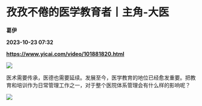 # 孜孜不倦的医学教育者丨主角-大医
**葛伊**

**2023-10-23 07:32**

**https://www.yicai.com/video/101881820.html**

![](http://imgcdn.yicai.com/vms-new/2023/10/61f3716e-7d58-4335-812d-fd1afdee7581.jpg) 

医术需要传承，医德也需要延续。发展至今，医学教育的地位已经愈发重要。把教育和培训作为日常管理工作之一，对于整个医院体系管理会有什么样的影响呢？

![](https://imgcdn.yicai.com/uppics/images/2023/10/2e27edc5809d9f52171aa5f6d149b2ce.gif)